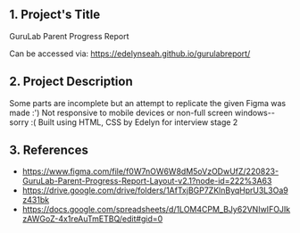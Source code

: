 ## 1. Project's Title
GuruLab Parent Progress Report

Can be accessed via: https://edelynseah.github.io/gurulabreport/

## 2. Project Description
Some parts are incomplete but an attempt to replicate the given Figma was made :')
Not responsive to mobile devices or non-full screen windows-- sorry :(
Built using HTML, CSS by Edelyn for interview stage 2

## 3. References
- https://www.figma.com/file/f0W7nOW6W8dM5oVzODwUfZ/220823-GuruLab-Parent-Progress-Report-Layout-v2.1?node-id=222%3A63
- https://drive.google.com/drive/folders/1AfTxjBGP7ZKlnByqHprU3L3Oa9z431bk
- https://docs.google.com/spreadsheets/d/1LOM4CPM_BJy62VNIwIFOJIkzAWGoZ-4x1reAuTmETBQ/edit#gid=0 